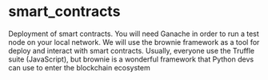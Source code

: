 # smart_contracts
Deployment of smart contracts. You will need Ganache in order to run a test node on your local network.
We will use the brownie framework as a tool for deploy and interact with smart contracts. Usually, everyone use the Truffle suite (JavaScript), but brownie is a wonderful framework that Python devs can use to enter the blockchain ecosystem
